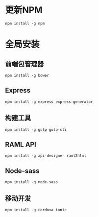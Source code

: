 
# 更新NPM
`npm install -g npm`

# 全局安装

## 前端包管理器
`npm install -g bower`

## Express
`npm install -g express express-generator`

## 构建工具
`npm install -g gulp gulp-cli`

## RAML API
`npm install -g api-designer raml2html`

## Node-sass
`npm install -g node-sass`

## 移动开发
`npm install -g cordova ionic`





